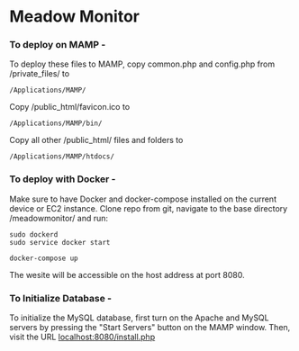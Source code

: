 # Meadow Monitor

### To deploy on MAMP -

To deploy these files to MAMP, copy common.php and config.php from /private_files/ to 

```
/Applications/MAMP/
```
Copy /public_html/favicon.ico to 
```
/Applications/MAMP/bin/
```
Copy all other /public_html/ files and folders to
```
/Applications/MAMP/htdocs/
```

### To deploy with Docker -

Make sure to have Docker and docker-compose installed on the current device or EC2 instance. Clone repo from git, navigate to the base directory /meadowmonitor/ and run:
```
sudo dockerd
sudo service docker start
```
```
docker-compose up
```

The wesite will be accessible on the host address at port 8080.

### To Initialize Database -

To initialize the MySQL database, first turn on the Apache and MySQL servers by pressing the "Start Servers" button on the MAMP window. Then, visit the URL [localhost:8080/install.php](localhost:8080/install.php)
